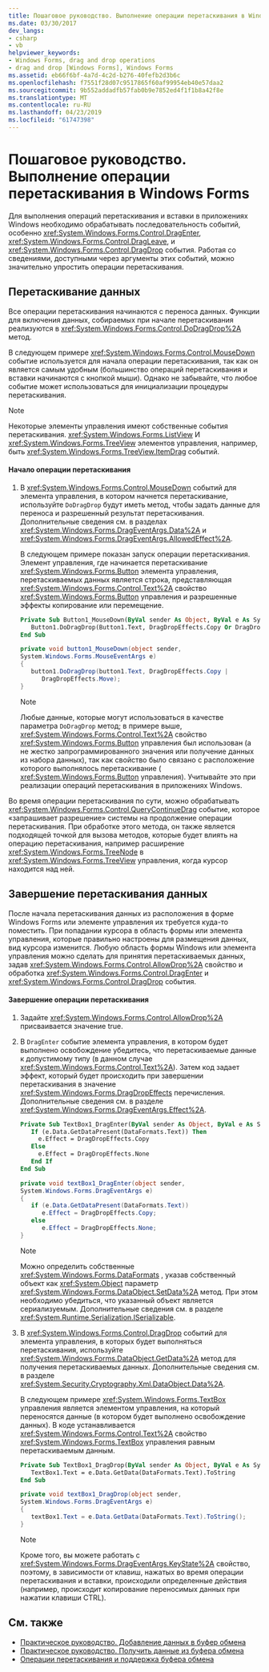 ```yaml
---
title: Пошаговое руководство. Выполнение операции перетаскивания в Windows Forms
ms.date: 03/30/2017
dev_langs:
- csharp
- vb
helpviewer_keywords:
- Windows Forms, drag and drop operations
- drag and drop [Windows Forms], Windows Forms
ms.assetid: eb66f6bf-4a7d-4c2d-b276-40fefb2d3b6c
ms.openlocfilehash: f7551f28d07c9517865f60af99954eb40e57daa2
ms.sourcegitcommit: 9b552addadfb57fab0b9e7852ed4f1f1b8a42f8e
ms.translationtype: MT
ms.contentlocale: ru-RU
ms.lasthandoff: 04/23/2019
ms.locfileid: "61747398"
---
```

# <a name="walkthrough-performing-a-drag-and-drop-operation-in-windows-forms"></a>Пошаговое руководство. Выполнение операции перетаскивания в Windows Forms
Для выполнения операций перетаскивания и вставки в приложениях Windows необходимо обрабатывать последовательность событий, особенно <xref:System.Windows.Forms.Control.DragEnter>, <xref:System.Windows.Forms.Control.DragLeave>, и <xref:System.Windows.Forms.Control.DragDrop> события. Работая со сведениями, доступными через аргументы этих событий, можно значительно упростить операции перетаскивания.  
  
## <a name="dragging-data"></a>Перетаскивание данных  
 Все операции перетаскивания начинаются с переноса данных. Функции для включения данных, собираемых при начале перетаскивания реализуются в <xref:System.Windows.Forms.Control.DoDragDrop%2A> метод.  
  
 В следующем примере <xref:System.Windows.Forms.Control.MouseDown> событие используется для начала операции перетаскивания, так как он является самым удобным (большинство операций перетаскивания и вставки начинаются с кнопкой мыши). Однако не забывайте, что любое событие может использоваться для инициализации процедуры перетаскивания.  
  
> [!NOTE]
>  Некоторые элементы управления имеют собственные события перетаскивания. <xref:System.Windows.Forms.ListView> И <xref:System.Windows.Forms.TreeView> элементов управления, например, быть <xref:System.Windows.Forms.TreeView.ItemDrag> событий.  
  
#### <a name="to-start-a-drag-operation"></a>Начало операции перетаскивания  
  
1. В <xref:System.Windows.Forms.Control.MouseDown> событий для элемента управления, в котором начнется перетаскивание, используйте `DoDragDrop` будут иметь метод, чтобы задать данные для переноса и разрешенный результат перетаскивания. Дополнительные сведения см. в разделах <xref:System.Windows.Forms.DragEventArgs.Data%2A> и <xref:System.Windows.Forms.DragEventArgs.AllowedEffect%2A>.  
  
     В следующем примере показан запуск операции перетаскивания. Элемент управления, где начинается перетаскивание <xref:System.Windows.Forms.Button> элемента управления, перетаскиваемых данных является строка, представляющая <xref:System.Windows.Forms.Control.Text%2A> свойство <xref:System.Windows.Forms.Button> управления и разрешенные эффекты копирование или перемещение.  
  
    ```vb  
    Private Sub Button1_MouseDown(ByVal sender As Object, ByVal e As System.Windows.Forms.MouseEventArgs) Handles Button1.MouseDown  
       Button1.DoDragDrop(Button1.Text, DragDropEffects.Copy Or DragDropEffects.Move)  
    End Sub  
    ```  
  
    ```csharp  
    private void button1_MouseDown(object sender,   
    System.Windows.Forms.MouseEventArgs e)  
    {  
       button1.DoDragDrop(button1.Text, DragDropEffects.Copy |   
          DragDropEffects.Move);  
    }  
    ```  
  
    > [!NOTE]
    >  Любые данные, которые могут использоваться в качестве параметра `DoDragDrop` метод; в примере выше, <xref:System.Windows.Forms.Control.Text%2A> свойство <xref:System.Windows.Forms.Button> управления был использован (а не жестко запрограммированного значения или получение данных из набора данных), так как свойство было связано с расположение которого выполнялось перетаскивание ( <xref:System.Windows.Forms.Button> управления). Учитывайте это при реализации операций перетаскивания в приложениях Windows.  
  
 Во время операции перетаскивания по сути, можно обрабатывать <xref:System.Windows.Forms.Control.QueryContinueDrag> событие, которое «запрашивает разрешение» системы на продолжение операции перетаскивания. При обработке этого метода, он также является подходящей точкой для вызова методов, которые будет влиять на операцию перетаскивания, например расширение <xref:System.Windows.Forms.TreeNode> в <xref:System.Windows.Forms.TreeView> управления, когда курсор находится над ней.  
  
## <a name="dropping-data"></a>Завершение перетаскивания данных  
 После начала перетаскивания данных из расположения в форме Windows Forms или элементе управления их требуется куда-то поместить. При попадании курсора в область формы или элемента управления, которые правильно настроены для размещения данных, вид курсора изменится. Любую область формы Windows или элемента управления можно сделать для принятия перетаскиваемых данных, задав <xref:System.Windows.Forms.Control.AllowDrop%2A> свойство и обработка <xref:System.Windows.Forms.Control.DragEnter> и <xref:System.Windows.Forms.Control.DragDrop> события.  
  
#### <a name="to-perform-a-drop"></a>Завершение операции перетаскивания  
  
1. Задайте <xref:System.Windows.Forms.Control.AllowDrop%2A> присваивается значение true.  
  
2. В `DragEnter` событие элемента управления, в котором будет выполнено освобождение убедитесь, что перетаскиваемые данные к допустимому типу (в данном случае <xref:System.Windows.Forms.Control.Text%2A>). Затем код задает эффект, который будет происходить при завершении перетаскивания в значение <xref:System.Windows.Forms.DragDropEffects> перечисления. Дополнительные сведения см. в разделе <xref:System.Windows.Forms.DragEventArgs.Effect%2A>.  
  
    ```vb  
    Private Sub TextBox1_DragEnter(ByVal sender As Object, ByVal e As System.Windows.Forms.DragEventArgs) Handles TextBox1.DragEnter  
       If (e.Data.GetDataPresent(DataFormats.Text)) Then  
         e.Effect = DragDropEffects.Copy  
       Else  
         e.Effect = DragDropEffects.None  
       End If  
    End Sub  
    ```  
  
    ```csharp  
    private void textBox1_DragEnter(object sender,   
    System.Windows.Forms.DragEventArgs e)  
    {  
       if (e.Data.GetDataPresent(DataFormats.Text))   
          e.Effect = DragDropEffects.Copy;  
       else  
          e.Effect = DragDropEffects.None;  
    }  
    ```  
  
    > [!NOTE]
    >  Можно определить собственные <xref:System.Windows.Forms.DataFormats> , указав собственный объект как <xref:System.Object> параметр <xref:System.Windows.Forms.DataObject.SetData%2A> метод. При этом необходимо убедиться, что указанный объект является сериализуемым. Дополнительные сведения см. в разделе <xref:System.Runtime.Serialization.ISerializable>.  
  
3. В <xref:System.Windows.Forms.Control.DragDrop> событий для элемента управления, в которых будет выполняться перетаскивания, используйте <xref:System.Windows.Forms.DataObject.GetData%2A> метод для получения перетаскиваемых данных. Дополнительные сведения см. в разделе <xref:System.Security.Cryptography.Xml.DataObject.Data%2A>.  
  
     В следующем примере <xref:System.Windows.Forms.TextBox> управления является элементом управления, на который переносятся данные (в котором будет выполнено освобождение данных). В коде устанавливается <xref:System.Windows.Forms.Control.Text%2A> свойство <xref:System.Windows.Forms.TextBox> управления равным перетаскиваемым данным.  
  
    ```vb  
    Private Sub TextBox1_DragDrop(ByVal sender As Object, ByVal e As System.Windows.Forms.DragEventArgs) Handles TextBox1.DragDrop  
       TextBox1.Text = e.Data.GetData(DataFormats.Text).ToString  
    End Sub  
    ```  
  
    ```csharp  
    private void textBox1_DragDrop(object sender,   
    System.Windows.Forms.DragEventArgs e)  
    {  
       textBox1.Text = e.Data.GetData(DataFormats.Text).ToString();  
    }  
    ```  
  
    > [!NOTE]
    >  Кроме того, вы можете работать с <xref:System.Windows.Forms.DragEventArgs.KeyState%2A> свойство, поэтому, в зависимости от клавиш, нажатых во время операции перетаскивания и вставки, происходили определенные действия (например, происходит копирование переносимых данных при нажатии клавиши CTRL).  
  
## <a name="see-also"></a>См. также

- [Практическое руководство. Добавление данных в буфер обмена](how-to-add-data-to-the-clipboard.md)
- [Практическое руководство. Получить данные из буфера обмена](how-to-retrieve-data-from-the-clipboard.md)
- [Операции перетаскивания и поддержка буфера обмена](drag-and-drop-operations-and-clipboard-support.md)
